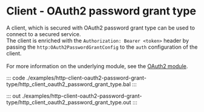# Client - OAuth2 password grant type

A client, which is secured with OAuth2 password grant type can be used to
connect to a secured service.<br/>
The client is enriched with the `Authorization: Bearer <token>` header by
passing the `http:OAuth2PasswordGrantConfig` to the `auth` configuration of
the client.<br/><br/>
For more information on the underlying module,
see the [OAuth2 module](https://docs.central.ballerina.io/ballerina/oauth2/latest/).


::: code ./examples/http-client-oauth2-password-grant-type/http_client_oauth2_password_grant_type.bal :::

::: out ./examples/http-client-oauth2-password-grant-type/http_client_oauth2_password_grant_type.out :::